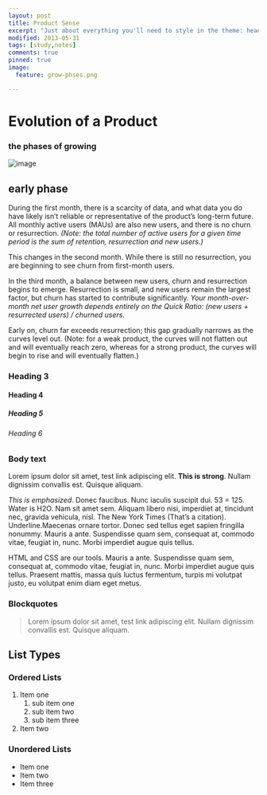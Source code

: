 ```yaml
---
layout: post
title: Product Sense
excerpt: "Just about everything you'll need to style in the theme: headings, paragraphs, blockquotes, tables, code blocks, and more."
modified: 2013-05-31
tags: [study,notes]
comments: true
pinned: true
image:
  feature: grow-phses.png

---
```

# Evolution of a Product
### the phases of growing
![image](https://github.com/kisumzzz/kisumzzz.github.io/tree/theme/assets/img/grow-phses.png)

## early phase
During the first month, there is a scarcity of data, and what data you do have likely isn’t reliable or representative of the product’s long-term future. All monthly active users (MAUs) are also new users, and there is no churn or resurrection. *(Note: the total number of active users for a given time period is the sum of retention, resurrection and new users.)*

This changes in the second month. While there is still no resurrection, you are beginning to see churn from first-month users. 

In the third month, a balance between new users, churn and resurrection begins to emerge. Resurrection is small, and new users remain the largest factor, but churn has started to contribute significantly. *Your month-over-month net user growth depends entirely on the Quick Ratio: (new users + resurrected users) / churned users.*

Early on, churn far exceeds resurrection; this gap gradually narrows as the curves level out. (Note: for a weak product, the curves will not flatten out and will eventually reach zero, whereas for a strong product, the curves will begin to rise and will eventually flatten.)
### Heading 3

#### Heading 4

##### Heading 5

###### Heading 6

### Body text

Lorem ipsum dolor sit amet, test link adipiscing elit. **This is strong**. Nullam dignissim convallis est. Quisque aliquam.

*This is emphasized*. Donec faucibus. Nunc iaculis suscipit dui. 53 = 125. Water is H2O. Nam sit amet sem. Aliquam libero nisi, imperdiet at, tincidunt nec, gravida vehicula, nisl. The New York Times (That’s a citation). Underline.Maecenas ornare tortor. Donec sed tellus eget sapien fringilla nonummy. Mauris a ante. Suspendisse quam sem, consequat at, commodo vitae, feugiat in, nunc. Morbi imperdiet augue quis tellus.

HTML and CSS are our tools. Mauris a ante. Suspendisse quam sem, consequat at, commodo vitae, feugiat in, nunc. Morbi imperdiet augue quis tellus. Praesent mattis, massa quis luctus fermentum, turpis mi volutpat justo, eu volutpat enim diam eget metus.

### Blockquotes

> Lorem ipsum dolor sit amet, test link adipiscing elit. Nullam dignissim convallis est. Quisque aliquam.

## List Types

### Ordered Lists

1. Item one
   1. sub item one
   2. sub item two
   3. sub item three
2. Item two

### Unordered Lists

* Item one
* Item two
* Item three
